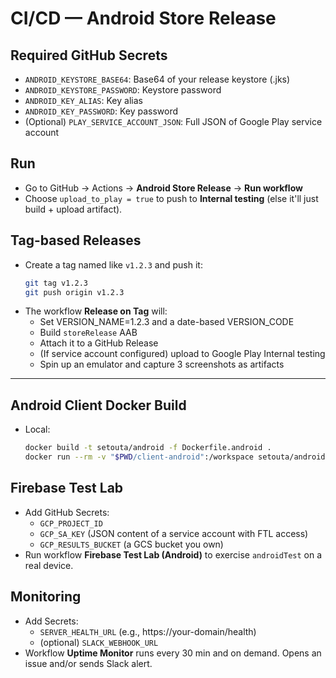 
# CI/CD — Android Store Release

## Required GitHub Secrets
- `ANDROID_KEYSTORE_BASE64`: Base64 of your release keystore (.jks)
- `ANDROID_KEYSTORE_PASSWORD`: Keystore password
- `ANDROID_KEY_ALIAS`: Key alias
- `ANDROID_KEY_PASSWORD`: Key password
- (Optional) `PLAY_SERVICE_ACCOUNT_JSON`: Full JSON of Google Play service account

## Run
- Go to GitHub → Actions → **Android Store Release** → **Run workflow**
- Choose `upload_to_play = true` to push to **Internal testing** (else it'll just build + upload artifact).


## Tag-based Releases
- Create a tag named like `v1.2.3` and push it:
  ```bash
  git tag v1.2.3
  git push origin v1.2.3
  ```
- The workflow **Release on Tag** will:
  - Set VERSION_NAME=1.2.3 and a date-based VERSION_CODE
  - Build `storeRelease` AAB
  - Attach it to a GitHub Release
  - (If service account configured) upload to Google Play Internal testing
  - Spin up an emulator and capture 3 screenshots as artifacts


---
## Android Client Docker Build
- Local:
  ```bash
  docker build -t setouta/android -f Dockerfile.android .
  docker run --rm -v "$PWD/client-android":/workspace setouta/android
  ```

## Firebase Test Lab
- Add GitHub Secrets:
  - `GCP_PROJECT_ID`
  - `GCP_SA_KEY` (JSON content of a service account with FTL access)
  - `GCP_RESULTS_BUCKET` (a GCS bucket you own)
- Run workflow **Firebase Test Lab (Android)** to exercise `androidTest` on a real device.

## Monitoring
- Add Secrets:
  - `SERVER_HEALTH_URL` (e.g., https://your-domain/health)
  - (optional) `SLACK_WEBHOOK_URL`
- Workflow **Uptime Monitor** runs every 30 min and on demand. Opens an issue and/or sends Slack alert.
